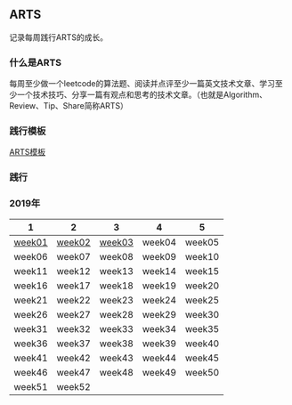 ## ARTS
记录每周践行ARTS的成长。

### 什么是ARTS

每周至少做一个leetcode的算法题、阅读并点评至少一篇英文技术文章、学习至少一个技术技巧、分享一篇有观点和思考的技术文章。（也就是Algorithm、Review、Tip、Share简称ARTS）

### 践行模板

[ARTS模板](./template.md)

### 践行

### 2019年

| 1                       | 2                       | 3                       | 4      | 5      |
| ----------------------- | ----------------------- | ----------------------- | ------ | ------ |
| [week01](./2019/week01) | [week02](./2019/week02) | [week03](./2019/week03) | week04 | week05 |
| week06                  | week07                  | week08                  | week09 | week10 |
| week11                  | week12                  | week13                  | week14 | week15 |
| week16                  | week17                  | week18                  | week19 | week20 |
| week21                  | week22                  | week23                  | week24 | week25 |
| week26                  | week27                  | week28                  | week29 | week30 |
| week31                  | week32                  | week33                  | week34 | week35 |
| week36                  | week37                  | week38                  | week39 | week40 |
| week41                  | week42                  | week43                  | week44 | week45 |
| week46                  | week47                  | week48                  | week49 | week50 |
| week51                  | week52                  |                         |        |        |